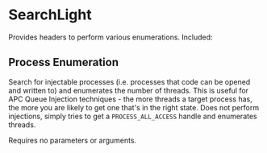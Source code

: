 # SearchLight
Provides headers to perform various enumerations. Included:

## Process Enumeration
Search for injectable processes (i.e. processes that code can be opened and written to) and enumerates the number of threads. This is useful for APC Queue Injection techniques - the more threads a 
target process has, the more you are likely to get one that's in the right state. Does not perform injections, simply tries to get a `PROCESS_ALL_ACCESS` handle and enumerates threads.

Requires no parameters or arguments.
